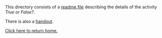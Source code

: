 This directory consists of a [readme file](https://github.com/sfushidahardy/SSEA-Linear-Algebra-Activities/blob/main/Non-LinearAlgebra/TrueOrFalse/true-or-false-readme.pdf) describing the details of the activity _True or False?_.

There is also a [handout](https://github.com/sfushidahardy/SSEA-Linear-Algebra-Activities/blob/main/Non-LinearAlgebra/TrueOrFalse/true-or-false-handout.pdf).

[Click here to return home.](https://github.com/sfushidahardy/SSEA-Linear-Algebra-Activities/blob/main/README.md#Non-Linear-Algebra)
